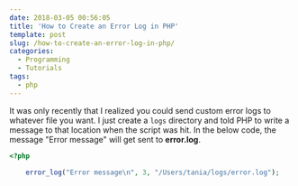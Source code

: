 ```yaml
---
date: 2018-03-05 00:56:05
title: 'How to Create an Error Log in PHP'
template: post
slug: /how-to-create-an-error-log-in-php/
categories:
  - Programming
  - Tutorials
tags:
  - php
---
```


It was only recently that I realized you could send custom error logs to whatever file you want. I just create a `logs` directory and told PHP to write a message to that location when the script was hit. In the below code, the message "Error message" will get sent to **error.log**.

```php
<?php

    error_log("Error message\n", 3, "/Users/tania/logs/error.log");
```
